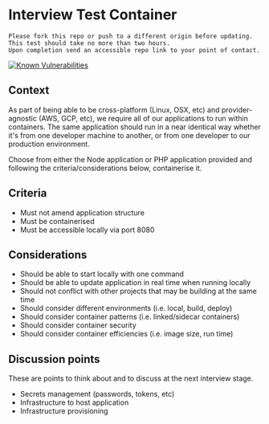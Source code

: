 # Interview Test Container

    Please fork this repo or push to a different origin before updating.
    This test should take no more than two hours.
    Upon completion send an accessible repo link to your point of contact.
    
[![Known Vulnerabilities](https://snyk.io//test/github/fentonfentonfenton/interview-test-container/badge.svg?targetFile=app/node/package.json)](https://snyk.io//test/github/fentonfentonfenton/interview-test-container?targetFile=app/node/package.json)

## Context

As part of being able to be cross-platform (Linux, OSX, etc) and provider-agnostic (AWS, GCP, etc), 
we require all of our applications to run within containers.
The same application should run in a near identical way whether it's from one developer machine to another,
or from one developer to our production environment.

Choose from either the Node application or PHP application provided and following the criteria/considerations below, 
containerise it.

## Criteria

* Must not amend application structure
* Must be containerised
* Must be accessible locally via port 8080

## Considerations

* Should be able to start locally with one command
* Should be able to update application in real time when running locally
* Should not conflict with other projects that may be building at the same time
* Should consider different environments (i.e. local, build, deploy)
* Should consider container patterns (i.e. linked/sidecar containers)
* Should consider container security
* Should consider container efficiencies (i.e. image size, run time)

## Discussion points

These are points to think about and to discuss at the next interview stage.

* Secrets management (passwords, tokens, etc)
* Infrastructure to host application
* Infrastructure provisioning

